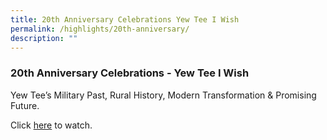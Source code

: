 ```yaml
---
title: 20th Anniversary Celebrations Yew Tee I Wish
permalink: /highlights/20th-anniversary/
description: ""
---
```

### 20th Anniversary Celebrations - Yew Tee I Wish

Yew Tee’s Military Past, Rural History, Modern Transformation & Promising Future. 

Click [here](https://yewteepri-moe-edu-sg-admin.cwp.sg/qql/slot/u624/Highlights/20th%20Ann%20Link.png) to watch.